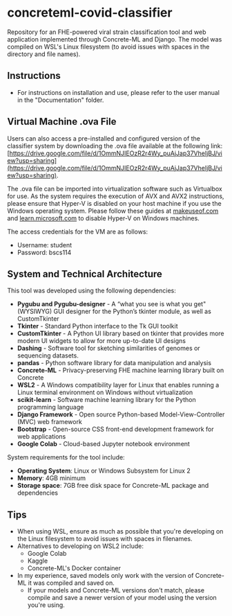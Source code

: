 # concreteml-covid-classifier
Repository for an FHE-powered viral strain classification tool and web application implemented through Concrete-ML and Django. The model was compiled on WSL's Linux filesystem (to avoid issues with spaces in the directory and file names).

## Instructions
- For instructions on installation and use, please refer to the user manual in the "Documentation" folder.

## Virtual Machine .ova File
Users can also access a pre-installed and configured version of the classifier system by downloading the .ova file available at the following link: [https://drive.google.com/file/d/1OmmNJIEOzR2r4Wy_puAjJap37VheIjBJ/view?usp=sharing](https://drive.google.com/file/d/1OmmNJIEOzR2r4Wy_puAjJap37VheIjBJ/view?usp=sharing).

The .ova file can be imported into virtualization software such as Virtualbox for use. As the system requires the execution of AVX and AVX2 instructions, please ensure that Hyper-V is disabled on your host machine if you use the Windows operating system. Please follow these guides at [makeuseof.com](https://www.makeuseof.com/windows-11-disable-hyper-v/) and [learn.microsoft.com](https://learn.microsoft.com/en-us/troubleshoot/windows-client/application-management/virtualization-apps-not-work-with-hyper-v) to disable Hyper-V on Windows machines.

The access credentials for the VM are as follows:
- Username: student
- Password: bscs114

## System and Technical Architecture
This tool was developed using the following dependencies:
- **Pygubu and Pygubu-designer** - A “what you see is what you get" (WYSIWYG) GUI designer for the Python’s tkinter module, as well as CustomTkinter
- **Tkinter** - Standard Python interface to the Tk GUI toolkit
- **CustomTkinter** - A Python UI library based on tkinter that provides more modern UI widgets to allow for more up-to-date UI designs
- **Dashing** - Software tool for sketching similarities of genomes or sequencing datasets.
- **pandas** - Python software library for data manipulation and analysis
- **Concrete-ML** - Privacy-preserving FHE machine learning library built on Concrete
- **WSL2** - A Windows compatibility layer for Linux that enables running a Linux terminal environment on Windows without virtualization
- **scikit-learn** - Software machine learning library for the Python programming language
- **Django Framework** - Open source Python-based Model-View-Controller (MVC) web framework
- **Bootstrap** - Open-source CSS front-end development framework for web applications
- **Google Colab** - Cloud-based Jupyter notebook environment

System requirements for the tool include:
- **Operating System**: Linux or Windows Subsystem for Linux 2
- **Memory**: 4GB minimum
- **Storage space**: 7GB free disk space for Concrete-ML package and dependencies

## Tips
- When using WSL, ensure as much as possible that you're developing on the Linux filesystem to avoid issues with spaces in filenames.
- Alternatives to developing on WSL2 include:
  - Google Colab
  - Kaggle
  - Concrete-ML's Docker container
- In my experience, saved models only work with the version of Concrete-ML it was compiled and saved on.
  - If your models and Concrete-ML versions don't match, please compile and save a newer version of your model using the version you're using.
